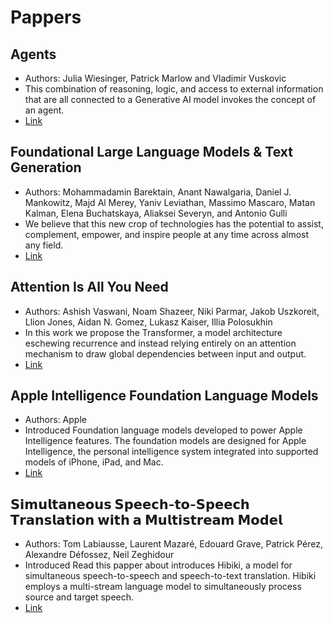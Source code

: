 # Pappers

## Agents
- Authors: Julia Wiesinger, Patrick Marlow and Vladimir Vuskovic
- This combination of reasoning, logic, and access to external information that are all connected to a Generative AI model invokes the concept of an agent.
- [Link](https://www.kaggle.com/whitepaper-agents)

## Foundational Large Language Models & Text Generation
- Authors: Mohammadamin Barektain, Anant Nawalgaria, Daniel J. Mankowitz, Majd Al Merey, Yaniv Leviathan, Massimo Mascaro, Matan Kalman, Elena Buchatskaya, Aliaksei Severyn, and Antonio Gulli
- We believe that this new crop of technologies has the potential to assist, complement, empower, and inspire people at any time across almost any field.
- [Link](https://www.kaggle.com/whitepaper-foundational-llm-and-text-generation)

## Attention Is All You Need
- Authors: Ashish Vaswani, Noam Shazeer, Niki Parmar, Jakob Uszkoreit, Llion Jones, Aidan N. Gomez, Lukasz Kaiser, Illia Polosukhin
- In this work we propose the Transformer, a model architecture eschewing recurrence and instead relying entirely on an attention mechanism to draw global dependencies between input and output.
- [Link](https://arxiv.org/abs/1706.03762)

## Apple Intelligence Foundation Language Models
- Authors: Apple
- Introduced Foundation language models developed to power Apple Intelligence features. The foundation models are designed for Apple Intelligence, the personal intelligence system integrated into supported models of iPhone, iPad, and Mac.
- [Link](https://arxiv.org/pdf/2407.21075)


## 𝗦𝗶𝗺𝘂𝗹𝘁𝗮𝗻𝗲𝗼𝘂𝘀 𝗦𝗽𝗲𝗲𝗰𝗵-𝘁𝗼-𝗦𝗽𝗲𝗲𝗰𝗵 𝗧𝗿𝗮𝗻𝘀𝗹𝗮𝘁𝗶𝗼𝗻 𝘄𝗶𝘁𝗵 𝗮 𝗠𝘂𝗹𝘁𝗶𝘀𝘁𝗿𝗲𝗮𝗺 𝗠𝗼𝗱𝗲𝗹
- Authors: Tom Labiausse, Laurent Mazaré, Edouard Grave, Patrick Pérez, Alexandre Défossez, Neil Zeghidour
- Introduced Read this papper about introduces Hibiki, a model for simultaneous speech-to-speech and speech-to-text translation. Hibiki employs a multi-stream language model to simultaneously process source and target speech.
- [Link](https://arxiv.org/abs/2502.03382)

